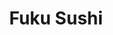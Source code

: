 ---
layout: place
title: "Fuku Sushi"
permalink: /arizona/tucson/fuku-sushi.html
stateAbbr: AZ
stateName: Arizona
cityName: Tucson
seo:
  name: "Fuku Sushi"
  type: Restaurant
  links: https://www.fukuaz.com/
description: "Fuku Sushi serves delicious sushi in Tucson, Arizona. Try fresh Japanese dishes for a great dining experience. "
place_id: ChIJl7pWBQRx1oYRBKDRC-iVz7A
photos:
  - name: >-
      places/ChIJl7pWBQRx1oYRBKDRC-iVz7A/photos/AeeoHcLugV0FzleAQHuDBUc97lJcRU_7xqwtKom-1QV_5v3fG5zUxGWeIqM6l6CHyzw6BEAf8hert86aA2FxqihEYzId3SquLcWDiKOol2RIWVGXBQEkJkPY4UoF8ulxwTPpKzElicHspjZFLMbxcVMJr63F3-8l8plw_Ogv1E2npsMq6BzjPoALcdAyAnWea-wnEFHWcha5HTFfid527EAluYH4eKNmN7JvooZDVsBs_NEVkhGwWQy5b2lb_mQUinPy14L2eOsxzn-DRA6kwamZXDlHHKEAP4W0bfWgzIdkQGKUHIStiLv0zQarJXeJWtgt6w4oKJcZzoLThMUIrctCYl3LNWxMEC6rYAcz4clur5ut5xChobLmuddIzOUe7-spq-PTqTW305VWpLAD8CxZwKPCuXOeNHxHjPdSB1wly3Q
    widthPx: 1620
    heightPx: 1080
    authorAttributions:
      - displayName: George Gibbs1023
        uri: https://maps.google.com/maps/contrib/114017504254723168338
        photoUri: >-
          https://lh3.googleusercontent.com/a-/ALV-UjWUaIVW0KXbj8XdPt0LKHq2KW1zwV4uVt01NB5LY6PY5FD-Bq9s=s100-p-k-no-mo
    flagContentUri: >-
      https://www.google.com/local/imagery/report/?cb_client=maps_api_places.places_api&image_key=!1e10!2sCIHM0ogKEICAgICmyYnhEw&hl=en-US
    googleMapsUri: >-
      https://www.google.com/maps/place//data=!3m4!1e2!3m2!1sCIHM0ogKEICAgICmyYnhEw!2e10!4m2!3m1!1s0x86d671040556ba97:0xb0cf95e80bd1a004
  - name: >-
      places/ChIJl7pWBQRx1oYRBKDRC-iVz7A/photos/AeeoHcL6-yAK7mNuZ5mrDF3ETAAtMfQg360FeNSMJointo-byBJ7IajjK0DTQDLzEOMloAFLbIY3fwoB_7hUOv76_B_K4QrbWN1Z57EXdSTOeLDsLEcyNQs7_FusgB5qtRjwOFzt9rMW-WEdKo58Cs5BkZtClzkyInJeJ0puDXcf6WD-vKdXYKKylhrFxRuV1fkVq2Sn7g8Lm0MGkjn3CBOqai8OeKG2zTG8bwX7toRQqDdpqme_EO73xRKafXia35zNeiMxvwUhsBXQDJq0ZKn_h0J6xjAjmkqJOmekW4kk05pHtw
    widthPx: 1800
    heightPx: 2700
    authorAttributions:
      - displayName: Fuku Sushi
        uri: https://maps.google.com/maps/contrib/116266881137956023429
        photoUri: >-
          https://lh3.googleusercontent.com/a-/ALV-UjWvMkFDx-L_5K_tRsCP0-ujAGW1J_V57phwvAuII4ZQB4B87Eia=s100-p-k-no-mo
    flagContentUri: >-
      https://www.google.com/local/imagery/report/?cb_client=maps_api_places.places_api&image_key=!1e10!2sAF1QipP1eWuCEjB8iYSuK0AFQrPb0XGd_Fv8HotnvwZg&hl=en-US
    googleMapsUri: >-
      https://www.google.com/maps/place//data=!3m4!1e2!3m2!1sAF1QipP1eWuCEjB8iYSuK0AFQrPb0XGd_Fv8HotnvwZg!2e10!4m2!3m1!1s0x86d671040556ba97:0xb0cf95e80bd1a004
  - name: >-
      places/ChIJl7pWBQRx1oYRBKDRC-iVz7A/photos/AeeoHcJrL6NfTOMjhVni0TnPGilo0QM3LG6tMeEJpPIyjAFf9D_1WvtUwbLgf6iomXB4DZebxRyp_qaUavZEF7OmjmMsc9234IH768MxThdlK-gME9rPPJSOO2op2Y11qP3nEC_vSohTuRsNLf43DgbFEYKQ6Cp-KEWLJO-G_8yY7CXBgW-_1zjWT-9zT-d_49k3EasMeggDr1bLViq-nv_mXbWKMSdHkZXXwekBa_DEuJwdapl4qzZ31D57Br2Q_kh9BBuBJDdnVF_oaN1Bv-ApZLP4-Lf_UAIl33pFOxERCssC1A
    widthPx: 1800
    heightPx: 2700
    authorAttributions:
      - displayName: Fuku Sushi
        uri: https://maps.google.com/maps/contrib/116266881137956023429
        photoUri: >-
          https://lh3.googleusercontent.com/a-/ALV-UjWvMkFDx-L_5K_tRsCP0-ujAGW1J_V57phwvAuII4ZQB4B87Eia=s100-p-k-no-mo
    flagContentUri: >-
      https://www.google.com/local/imagery/report/?cb_client=maps_api_places.places_api&image_key=!1e10!2sAF1QipNEzndlJBGBrPRVBKlpw3jpMmNvfdqEK5Dw8oOi&hl=en-US
    googleMapsUri: >-
      https://www.google.com/maps/place//data=!3m4!1e2!3m2!1sAF1QipNEzndlJBGBrPRVBKlpw3jpMmNvfdqEK5Dw8oOi!2e10!4m2!3m1!1s0x86d671040556ba97:0xb0cf95e80bd1a004
  - name: >-
      places/ChIJl7pWBQRx1oYRBKDRC-iVz7A/photos/AeeoHcIF9osUg7HeNOAPJDKw5T7mealw8irFaVMfH9JnW8jyvl2bJVHxoiktSn6WlHNoQ_vxy6H9jl8AQ9Hv1n2gGU-vUcX-_JYOdhk4YCpxmGTq3dGp3G3kF3LusdYbA-00fP4hGYXSvL-ykDX7HTKb2vd9qgo_gXXIgsbcO3hDKe4vpFB9nW7tiZSY4ONkuu3t45ChaTaI_qQtxtYlqJz5NaTJH6oDZFicEFU-BJ8W3YEFUQwxY5skYZUeO_GeMSVzpbOCG8l5RrkgW71Ip1pWC2qKbCWil29LHjCSzvnTfuJbJQ
    widthPx: 1800
    heightPx: 2700
    authorAttributions:
      - displayName: Fuku Sushi
        uri: https://maps.google.com/maps/contrib/116266881137956023429
        photoUri: >-
          https://lh3.googleusercontent.com/a-/ALV-UjWvMkFDx-L_5K_tRsCP0-ujAGW1J_V57phwvAuII4ZQB4B87Eia=s100-p-k-no-mo
    flagContentUri: >-
      https://www.google.com/local/imagery/report/?cb_client=maps_api_places.places_api&image_key=!1e10!2sAF1QipMargHItlUBPxy_T4c9FSpsbwNk3nOBcBawdOCZ&hl=en-US
    googleMapsUri: >-
      https://www.google.com/maps/place//data=!3m4!1e2!3m2!1sAF1QipMargHItlUBPxy_T4c9FSpsbwNk3nOBcBawdOCZ!2e10!4m2!3m1!1s0x86d671040556ba97:0xb0cf95e80bd1a004
  - name: >-
      places/ChIJl7pWBQRx1oYRBKDRC-iVz7A/photos/AeeoHcJRlpuXFU1L1QVXrZr8SJRpsq0tAp9xarzPtJVFrtLWbmXrpd4s_cNaQcLCdSFZcOrACBkMNWbJJqcr3trLKFlhPaHw7-IHjIKAoLPaaAN2d8uqMoDOtpgP_EjwnQ9Fen_6VXXc1Qvw7RnwAVvkxh4N24MzLMbWWYz4wYwA2QtcR551wClV19zSaqOKMeHsq2k9aXc3lFcUeRrU4L1eNT8fpvaBtLaZZCtn9YJDfZRsWfBs6WU_hEpyqvxxPYAa5S-ovjQyl2kCbrXSSS_wQ9qMwBYIlIAws9jAb9o-H8xR12ROehfBI0PMwsGvszGOp2PDtBL3_aP0R3okIMZ1zqo_QXd4cLFSRqJKOODM8QdQBz1UYzKFBeitpkXg0kzMY5zGIvuGIzAIlgRlLOzocjpFobaDxBPxhQcbmZAMCjkRAQ
    widthPx: 3024
    heightPx: 4032
    authorAttributions:
      - displayName: Elizabeth Bartho
        uri: https://maps.google.com/maps/contrib/112993413130264882472
        photoUri: >-
          https://lh3.googleusercontent.com/a-/ALV-UjWp5sGgKoT4QoflJU5sZdTGTKM02DD8oSyDtEL2D5SXoMcLuL4PpA=s100-p-k-no-mo
    flagContentUri: >-
      https://www.google.com/local/imagery/report/?cb_client=maps_api_places.places_api&image_key=!1e10!2sCIHM0ogKEICAgID1iayrOA&hl=en-US
    googleMapsUri: >-
      https://www.google.com/maps/place//data=!3m4!1e2!3m2!1sCIHM0ogKEICAgID1iayrOA!2e10!4m2!3m1!1s0x86d671040556ba97:0xb0cf95e80bd1a004
  - name: >-
      places/ChIJl7pWBQRx1oYRBKDRC-iVz7A/photos/AeeoHcLlw1w0xoJIIuBoAJFFgG3MnOD-lOrqwTFb0U12Hm1XEeg-0f7GIXh7H6lGbObiQfJUb5K_WhGxDT4665HNZqr7Iz7WX08Ib4Y26-N3RUjw9k6hgI0o7A2ju2re19A8-fuB_C72Gf7qF3IMm04xxDJ87JsDapiMRNkgcKp7M5naEsN4U0V4pljBePZ7nQAQYzN3szrsjeSenm47SY0TXLc3Pm-8yir-u_5GPhx6cPx7T49wpFUc6lyZjJws655OgpzdoBgep4lUziTIvjn2Gn-9_-Tm9X81Mu5J3wbuqMqXOg
    widthPx: 1800
    heightPx: 2700
    authorAttributions:
      - displayName: Fuku Sushi
        uri: https://maps.google.com/maps/contrib/116266881137956023429
        photoUri: >-
          https://lh3.googleusercontent.com/a-/ALV-UjWvMkFDx-L_5K_tRsCP0-ujAGW1J_V57phwvAuII4ZQB4B87Eia=s100-p-k-no-mo
    flagContentUri: >-
      https://www.google.com/local/imagery/report/?cb_client=maps_api_places.places_api&image_key=!1e10!2sAF1QipNbJKRJjpuhpPPCpXOSzIqiFUQ85mCAdIjGUgDN&hl=en-US
    googleMapsUri: >-
      https://www.google.com/maps/place//data=!3m4!1e2!3m2!1sAF1QipNbJKRJjpuhpPPCpXOSzIqiFUQ85mCAdIjGUgDN!2e10!4m2!3m1!1s0x86d671040556ba97:0xb0cf95e80bd1a004
  - name: >-
      places/ChIJl7pWBQRx1oYRBKDRC-iVz7A/photos/AeeoHcL6U-vb8F2nIMz6dRpmoOkugF4_22rF-6kySK4A5GipgVWdVgZoCAeVF7iGeVVzkCophmu0CKQVK3xvj5jyGVrlv55Oe-MmZ_aaeyvxo1SoFnDccGi7rmnKwwPFZVa7akuJOpFqYimqNXH03Jt8k73H5aNZv_5KnrggtGKg_os5N2x3l-9ssRmRIgJclq5bBkouph8E0cixL7BzbknKESXERc1eqCH_JpbD9AuSWAVMGYfr1Us0QngZb4cVTBE4EyQCF56SbJG6kKangcAybaHJz4JjsutnR8KBOSwMfXydKMN_qMyftL5ZR7OxrEjvQEc-OY_uiGD_7yAQls0Zrj8lowFUbgg2NvapjPmI9giA4qqsOYjwksVC9HemxuRAwp5BjE7adPtnxCVeTG8U5JGNqJlJJuYu5b5UbA8PVEr7qJjj
    widthPx: 4032
    heightPx: 3024
    authorAttributions:
      - displayName: Thomas Cera
        uri: https://maps.google.com/maps/contrib/110382773649016667607
        photoUri: >-
          https://lh3.googleusercontent.com/a-/ALV-UjUIRkZB072NzvKZVIBuwpcL8ykq1VFYJYOOJNOHr48yBhuccGUECQ=s100-p-k-no-mo
    flagContentUri: >-
      https://www.google.com/local/imagery/report/?cb_client=maps_api_places.places_api&image_key=!1e10!2sCIHM0ogKEICAgIDtg9X9zAE&hl=en-US
    googleMapsUri: >-
      https://www.google.com/maps/place//data=!3m4!1e2!3m2!1sCIHM0ogKEICAgIDtg9X9zAE!2e10!4m2!3m1!1s0x86d671040556ba97:0xb0cf95e80bd1a004
  - name: >-
      places/ChIJl7pWBQRx1oYRBKDRC-iVz7A/photos/AeeoHcJ_uqt-z09CSV-SW__HYA7Y9Gi5nWZruTE0SmUyM9_Yh-8eVH_EOjs7qrqR_d6Ap1OjNjQpDhoRIqsRGNM18s3D8z32u_vNBp4W3b2yoQ0bOGO2E-aZv-KBPe3jkZfW6TvZtGO_x3Ng-cRZGgZ1IZTGdpbn63XBwy_QPDCmjpA9RtZdDkOtel7__Cz26ngWfpDwbXjVQ4gWCksJNUz6Ie3A0LN5mYHQXGEjJOfNTkhLRxi7T0MjwaMG4GqHSfSDKkZQFTNf9Gd6ESfH383GIM8z2YcwWCKeTH_8xuaENCpWx5uPm5qgAzZ8yPiRLxETWnKnnwc6fODcZNCJs9co5nak6Gk3tyri7LtPPPCT8ClRXo_NdnuhAoYrq6MdcD4YscHOoUc-4IhrNYZnnRZ7reBN83tK9ExSTFz6fCPEHS9aUk-v
    widthPx: 3024
    heightPx: 4032
    authorAttributions:
      - displayName: Michael “Maranara” Maragliano
        uri: https://maps.google.com/maps/contrib/115516027836221132300
        photoUri: >-
          https://lh3.googleusercontent.com/a-/ALV-UjWw66daICGbYb93fxW7kLrsw-t3v9yTWejLRFrwVQqOwmh9A25z=s100-p-k-no-mo
    flagContentUri: >-
      https://www.google.com/local/imagery/report/?cb_client=maps_api_places.places_api&image_key=!1e10!2sCIHM0ogKEICAgIDB0cf7-wE&hl=en-US
    googleMapsUri: >-
      https://www.google.com/maps/place//data=!3m4!1e2!3m2!1sCIHM0ogKEICAgIDB0cf7-wE!2e10!4m2!3m1!1s0x86d671040556ba97:0xb0cf95e80bd1a004
  - name: >-
      places/ChIJl7pWBQRx1oYRBKDRC-iVz7A/photos/AeeoHcLx76OrQhW5QYH0NFdYpdWwMFQnjRM8bjngkh44i4VBioF1grmqdSDOdi5X4Cxz2E0qVu5Iir9Lsm-XRd4IG9shfqwzQdOH6408Lavsasa6Yr84uYRWvCDM5jzrnL8IqdmLk2TymcYQFJxQaTM-hEpxjOpoJVGzvSa_Wj52Pz8MSik8ah3pfpgIE1H6oKpD6SOhc4doARGvAu9KhcXYf1pOimmEt4Qcpm8_SC0lzv1NZZukhKPTV26aPkmvKfR2m3nPtAcPKzWGJRAqzR0mRXoSNXnoBJ7HPYQcgbo3jF3b0YuOcLlr9pw8ZCrdhjjowVuaSd-H0NjRBZRbL8RyZdiSDO7Re0HQs3ZOuaH2zGwD0vwuG052aKHNAVi-zMdYzu6eAYZXaJCQwrrsu8FamQazB8Qr_1TmgB1iCmziWhmSNRMK
    widthPx: 3024
    heightPx: 4032
    authorAttributions:
      - displayName: Maxx
        uri: https://maps.google.com/maps/contrib/103072916966677768381
        photoUri: >-
          https://lh3.googleusercontent.com/a-/ALV-UjU7yxQNtgDo2LxQ_WmEBHXRnqOKqPBxb9yxZCvyI3j-Te9WJdjJlQ=s100-p-k-no-mo
    flagContentUri: >-
      https://www.google.com/local/imagery/report/?cb_client=maps_api_places.places_api&image_key=!1e10!2sCIHM0ogKEICAgIDxpJeo8gE&hl=en-US
    googleMapsUri: >-
      https://www.google.com/maps/place//data=!3m4!1e2!3m2!1sCIHM0ogKEICAgIDxpJeo8gE!2e10!4m2!3m1!1s0x86d671040556ba97:0xb0cf95e80bd1a004
  - name: >-
      places/ChIJl7pWBQRx1oYRBKDRC-iVz7A/photos/AeeoHcJ-8nToSsa4Cp_EcHvpgu4wVUU_YFTs4xhx68YyileaYCy2yXZUpoWqq9cqxciwN1O4NxGT_Vs-VhxrcU7KJZnSWWYIXHRW0RKIxvg-zeY21X5wbw3k73L_yBpqQXOujCUBkZNPuV81z3XSneYYSx5UCCPIzpjJz704n4tOkV5lqttaRmkBT6h57Znj7LBHnM8ZwOYL4aB94BdG5slIFvqrF9dw_ZwIjUNq-Gs5ayxCYxJ_t_yQhclToxF8OEQX7dABIPXH96K6575Ut4riA8ABjzXVbc_O3XMT2oF9OJeIbg59nxWmGwOe5MsglD-CDXXZGDZlj6ywIUzFw14CYzPxIch_5PDAqkGoKQQuiiwDsePOxH1AEt3OSWS6c4rCJ2W-Y6kDJqiXCm23Zh_uNmeJ5i2b333ibq8MekciPOyNZA
    widthPx: 3024
    heightPx: 4032
    authorAttributions:
      - displayName: Francisco Jose Palacio
        uri: https://maps.google.com/maps/contrib/115191467285583721086
        photoUri: >-
          https://lh3.googleusercontent.com/a-/ALV-UjV8g6Mcx8xF_KANRoBnOgSo9QiVM3lVLqtYAbaj2xcacOxzydgk-g=s100-p-k-no-mo
    flagContentUri: >-
      https://www.google.com/local/imagery/report/?cb_client=maps_api_places.places_api&image_key=!1e10!2sCIHM0ogKEICAgID266nUKQ&hl=en-US
    googleMapsUri: >-
      https://www.google.com/maps/place//data=!3m4!1e2!3m2!1sCIHM0ogKEICAgID266nUKQ!2e10!4m2!3m1!1s0x86d671040556ba97:0xb0cf95e80bd1a004
address: 940 E University Blvd, Tucson, AZ 85719, USA
street: 940 E University Blvd
city: Tucson
state: AZ
zip: '85719'
country: USA
neighborhood: West University
latitude: '32.231444'
longitude: '-110.957350'
accessibility_options:
  wheelchairAccessibleParking: true
  wheelchairAccessibleEntrance: true
  wheelchairAccessibleRestroom: true
  wheelchairAccessibleSeating: true
business_status: OPERATIONAL
name: Fuku Sushi
google_maps_links:
  directionsUri: >-
    https://www.google.com/maps/dir//''/data=!4m7!4m6!1m1!4e2!1m2!1m1!1s0x86d671040556ba97:0xb0cf95e80bd1a004!3e0
  placeUri: https://maps.google.com/?cid=12740566694717661188
  writeAReviewUri: >-
    https://www.google.com/maps/place//data=!4m3!3m2!1s0x86d671040556ba97:0xb0cf95e80bd1a004!12e1
  reviewsUri: >-
    https://www.google.com/maps/place//data=!4m4!3m3!1s0x86d671040556ba97:0xb0cf95e80bd1a004!9m1!1b1
  photosUri: >-
    https://www.google.com/maps/place//data=!4m3!3m2!1s0x86d671040556ba97:0xb0cf95e80bd1a004!10e5
primary_type: Sushi Restaurant
opening_hours:
  regular: null
  current: null
secondary_opening_hours:
  regular:
    weekdayDescriptions: null
    type: null
  current:
    weekdayDescriptions: null
    type: null
phone: (520) 798-3858
price_level: PRICE_LEVEL_MODERATE
price_range: $10 &ndash; $20
rating: '3.3'
rating_count: 795
website: https://www.fukuaz.com/
reviews: null
parking_options: null
payment_options: null
allow_dogs: null
curbside_pickup: null
delivery: null
dine_in: null
good_for_children: null
good_for_groups: null
good_for_sports: null
live_music: null
menu_for_children: null
outdoor_seating: null
reservable: null
restroom: null
serves_beer: null
serves_breakfast: null
serves_brunch: null
serves_cocktails: null
serves_coffee: null
serves_dinner: null
serves_dessert: null
serves_lunch: null
serves_vegetarian_food: null
serves_wine: null
takeout: null
summary: null

---
